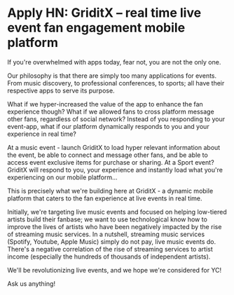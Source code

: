 # Apply HN: GriditX – real time live event fan engagement mobile platform

If you&#x27;re overwhelmed with apps today, fear not, you are not the only one.<p>Our philosophy is that there are simply too many applications for events. From music discovery, to professional conferences, to sports; all have their respective apps to serve its purpose.<p>What if we hyper-increased the value of the app to enhance the fan experience though? What if we allowed fans to cross platform message other fans, regardless of social network? Instead of you responding to your event-app, what if our platform dynamically responds to you and your experience in real time?<p>At a music event - launch GriditX to load hyper relevant information about the event, be able to connect and message other fans, and be able to access event exclusive items for purchase or sharing. At a Sport event? GriditX will respond to you, your experience and instantly load what you&#x27;re experiencing on our mobile platform...<p>This is precisely what we&#x27;re building here at GriditX - a dynamic mobile platform that caters to the fan experience at live events in real time.<p>Initially, we&#x27;re targeting live music events and focused on helping low-tiered artists build their fanbase; we want to use technological know how to improve the lives of artists who have been negatively impacted by the rise of streaming music services. In a nutshell, streaming music services (Spotify, Youtube, Apple Music) simply do not pay, live music events do. There&#x27;s a negative correlation of the rise of streaming services to artist income (especially the hundreds of thousands of independent artists).<p>We&#x27;ll be revolutionizing live events, and we hope we&#x27;re considered for YC!<p>Ask us anything!
